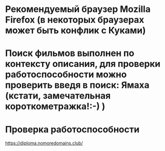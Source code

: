 # Рекомендуемый браузер Mozilla Firefox (в некоторых браузерах может быть конфлик с Куками)

# Поиск фильмов выполнен по контексту описания, для проверки работоспособности можно проверить введя в поиск: Ямаха (кстати, замечательная короткометражка!:-) )

# Проверка работоспособности
https://diploma.nomoredomains.club/

